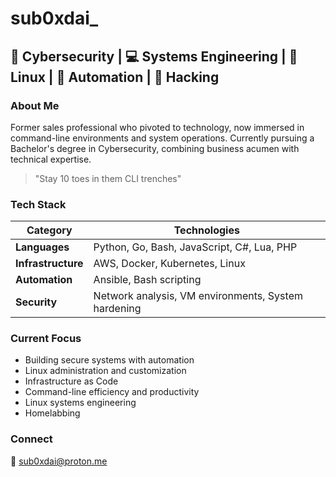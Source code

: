 # sub0xdai_

## 🔐 Cybersecurity | 💻 Systems Engineering | 🐧 Linux | 🤖 Automation | 🧪 Hacking

### About Me
Former sales professional who pivoted to technology, now immersed in command-line environments and system operations. Currently pursuing a Bachelor's degree in Cybersecurity, combining business acumen with technical expertise.

> "Stay 10 toes in them CLI trenches"

### Tech Stack
| Category | Technologies |
|----------|-------------|
| **Languages** | Python, Go, Bash, JavaScript, C#, Lua, PHP |
| **Infrastructure** | AWS, Docker, Kubernetes, Linux |
| **Automation** | Ansible, Bash scripting |
| **Security** | Network analysis, VM environments, System hardening |

### Current Focus
- Building secure systems with automation
- Linux administration and customization
- Infrastructure as Code
- Command-line efficiency and productivity
- Linux systems engineering
- Homelabbing

### Connect
📧 [sub0xdai@proton.me](mailto:sub0xdai@proton.me)










                        
